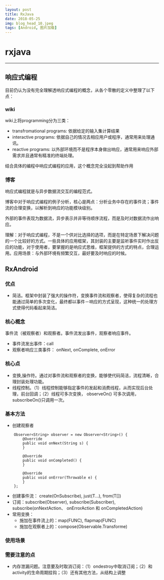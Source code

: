 ```yaml
---
layout: post
title: RxJava
date: 2018-05-25
img: blog_head_10.jpeg 
tags: [Android, 图片加载]
---
```


# rxjava
***
## 响应式编程
目前仍认为没有完全理解透响应式编程的概念，从各个零散的定义中整理了以下点：
### wiki
wiki上将programming分为三类：

* transfromational programs: 依据给定的输入集计算结果
* interactive programs: 依据自己的情况去相应用户或程序，通常用来处理通讯。
* reactive programs: 以外部环境而不是程序本身做出响应，通常用来响应外部需求并且通常有精准的终端处理。

结合具体的编程中响应式编程的应用，这个概念完全没起到帮助作用

### 博客
响应式编程就是与异步数据流交互的编程范式。

博客中对于响应式编程的例子分析，核心是两点：分析业务中存在的事件流；事件流的合理变换，以解析到响应的功能模块级别。

外部的事件表现为数据流，异步表示并非等待顺序流程，而是及时对数据流作出响应。

理解：对于响应式编程，不是一个供对比选择的选项，而是在特定场景下解决问题的一个比较好的方式。一些具体的应用框架，其封装的主要是监听事件实时作出反应的功能，对于使用者，要掌握的是响应式思维，框架提供的方式的特点，合理运用。应用场景：与外部环境有频繁交互，最好要及时响应的时候。
## RxAndroid
### 优点
* 简洁。框架中封装了强大的操作符，变换事件流和观察者，使得复杂的流程也能通过简单的多次变化，最终都以事件－响应的方式呈现，这种统一的处理方式使得代码看起来简洁。

### 核心概念
事件流（被观察者）和观察者。事件流发出事件，观察者响应事件。

* 事件流发出事件：call
* 观察者响应三类事件： onNext, onComplete, onError

### 核心点

* 变换,操作符。通过对事件流和观察者的变换，能够使代码简洁，流程清晰，合理封装处理功能。
* 线程控制。（1）线程控制能够指定事件的发起和消费线程，从而实现后台处理，前台回调；（2）线程可多次变换， observeOn() 可多次调用，subscribeOn()只调用一次。

### 基本方法
* 创建观察者

```
	Observer<String> observer = new Observer<String>() {
	    @Override
	    public void onNext(String s) {
	    }
	
	    @Override
	    public void onCompleted() {
	    }
	
	    @Override
	    public void onError(Throwable e) {
	    }
	};
```
* 创建事件流： create(OnSubscribe), just(T...), from(T[])
* 订阅：subscribe(Observer), subscribe(Subscriber), subscribe(onNextAction、 onErrorAction 和 onCompletedAction)  
* 常用变换： 
	* 施加在事件流上的：map(FUNC), flapmap(FUNC)
	* 施加在观察者上的：compose(Observable.Transforme)


### 使用场景

### 需要注意的点

* 内存泄漏问题。注意要及时取消订阅：（1）ondestroy中取消订阅；（2）和activity的生命周期挂钩；（3）还有其他方法，从结构上调整